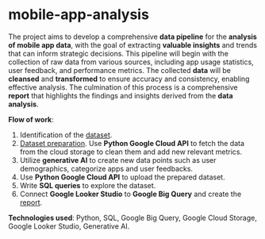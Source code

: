 # mobile-app-analysis
The project aims to develop a comprehensive **data pipeline** for the **analysis of mobile app data**, with the goal of extracting **valuable insights** and trends that can inform strategic decisions. This pipeline will begin with the collection of raw data from various sources, including app usage statistics, user feedback, and performance metrics. The collected **data** will be **cleansed** and **transformed** to ensure accuracy and consistency, enabling effective analysis. The culmination of this process is a comprehensive **report** that highlights the findings and insights derived from the **data analysis**.

**Flow of work**:
1. Identification of the [dataset](https://github.com/aliannejadi/LSApp).
2. [Dataset preparation](https://github.com/pietro-fantini/mobile-app-analysis/blob/main/mobile_app_analysis.ipynb). Use **Python Google Cloud API** to fetch the data from the cloud storage to clean them and add new relevant metrics.
3. Utilize **generative AI** to create new data points such as user demographics, categorize apps and user feedbacks.
4. Use **Python Google Cloud API** to upload the prepared dataset.
5. Write **SQL queries** to explore the dataset.
6. Connect **Google Looker Studio** to **Google Big Query** and create the [report](https://lookerstudio.google.com/reporting/1579cf20-2656-42a2-809d-5831aaec6f5d).

**Technologies used**: Python, SQL, Google Big Query, Google Cloud Storage, Google Looker Studio, Generative AI.

